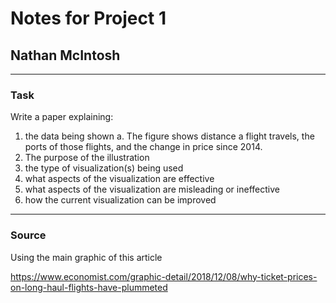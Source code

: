 # Notes for Project 1
## Nathan McIntosh
---
### Task
Write a paper explaining:
1. the data being shown
   a. The figure shows distance a flight travels, the ports of those flights, and the 
   change in price since 2014.
1. The purpose of the illustration
1. the type of visualization(s) being used
1. what aspects of the visualization are effective
1. what aspects of the visualization are misleading or ineffective
1. how the current visualization can be improved


---
### Source 
Using the main graphic of this article

https://www.economist.com/graphic-detail/2018/12/08/why-ticket-prices-on-long-haul-flights-have-plummeted
